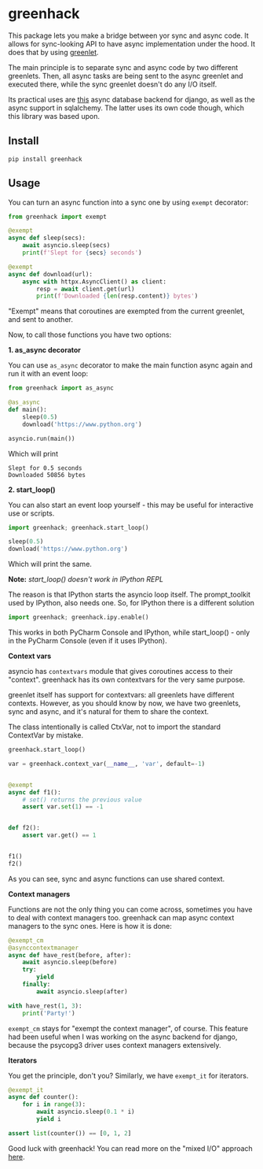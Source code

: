 # greenhack

This package lets you make a bridge between yor sync and async code.
It allows for sync-looking API to have async implementation under the hood.
It does that by using
[greenlet](https://github.com/python-greenlet/greenlet).

The main principle is to separate sync and async code by two different 
greenlets. Then, all async tasks are being sent to the async greenlet and 
executed there,
while the sync greenlet doesn't do any I/O itself.

Its practical uses are
[this](https://github.com/Bi-Coloured-Python-Rock-Snake/pgbackend)
async database backend for django, as well as
the async support in
sqlalchemy. The latter uses its own code though, which this library was based 
upon.

## Install

```
pip install greenhack
```

## Usage

You can turn an async function into a sync one by using `exempt` decorator:

```python
from greenhack import exempt

@exempt
async def sleep(secs):
    await asyncio.sleep(secs)
    print(f'Slept for {secs} seconds')

@exempt
async def download(url):
    async with httpx.AsyncClient() as client:
        resp = await client.get(url)
        print(f'Downloaded {len(resp.content)} bytes')
```

"Exempt" means that coroutines are exempted from the current greenlet, and 
sent to another.

Now, to call those functions you have two options: 

**1. as_async decorator**

You can use `as_async` decorator to make the main function async again and 
run it with an event loop:

```python
from greenhack import as_async

@as_async
def main():
    sleep(0.5)
    download('https://www.python.org')

asyncio.run(main())
```

Which will print

```commandline
Slept for 0.5 seconds
Downloaded 50856 bytes
```

**2. start_loop()**

You can also start an event loop yourself - this may be useful for interactive 
use or scripts.


```python
import greenhack; greenhack.start_loop()

sleep(0.5)
download('https://www.python.org')
```

Which will print the same.

**Note:** *start_loop() doesn't work in IPython REPL*

The reason is that IPython starts the asyncio loop itself. The 
prompt_toolkit used by IPython, also needs one. So, for IPython there is a 
different solution

```python
import greenhack; greenhack.ipy.enable()
```

This works in both PyCharm Console and IPython, while start_loop() - only in 
the PyCharm Console (even if it uses IPython).

**Context vars**

asyncio has `contextvars` module that gives coroutines access to their 
"context". greenhack has its own contextvars for the very same purpose.

greenlet itself has support for contextvars: all greenlets have different 
contexts.
However, as you should know by now, we have two 
greenlets, sync and async, and it's natural for them to share the context.

The class intentionally is called CtxVar, not to import the standard 
ContextVar by mistake.

```python
greenhack.start_loop()

var = greenhack.context_var(__name__, 'var', default=-1)


@exempt
async def f1():
    # set() returns the previous value
    assert var.set(1) == -1


def f2():
    assert var.get() == 1


f1()
f2()
```

As you can see, sync and async functions can use shared context.

**Context managers**

Functions are not the only thing you can come across, sometimes you have to 
deal with context managers too. greenhack can map async context managers to the 
sync ones. Here is how it is done:

```python
@exempt_cm
@asynccontextmanager
async def have_rest(before, after):
    await asyncio.sleep(before)
    try:
        yield
    finally:
        await asyncio.sleep(after)

with have_rest(1, 3):
    print('Party!')
```

`exempt_cm` stays for "exempt the context manager", of course. This feature 
had been 
useful when I 
was working on the async backend for django, because the psycopg3 driver 
uses context managers extensively.

**Iterators**

You get the principle, don't you? Similarly, we have `exempt_it` for iterators.

```python
@exempt_it
async def counter():
    for i in range(3):
        await asyncio.sleep(0.1 * i)
        yield i

assert list(counter()) == [0, 1, 2]
```

Good luck with greenhack! You can read more on the "mixed I/O" approach 
[here](https://github.com/Bi-Coloured-Python-Rock-Snake/pgbackend/blob/main/mixed-io.md).